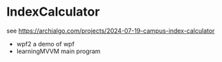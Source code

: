 # IndexCalculator
see https://archialgo.com/projects/2024-07-19-campus-index-calculator
- wpf2 a demo of wpf
- learningMVVM main program
